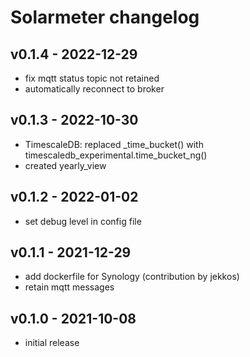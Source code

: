 # Solarmeter changelog

## v0.1.4 - 2022-12-29
* fix mqtt status topic not retained
* automatically reconnect to broker

## v0.1.3 - 2022-10-30
* TimescaleDB: replaced \_time\_bucket() with timescaledb\_experimental.time\_bucket\_ng()
* created yearly\_view

## v0.1.2 - 2022-01-02
* set debug level in config file

## v0.1.1 - 2021-12-29
* add dockerfile for Synology (contribution by jekkos)
* retain mqtt messages

## v0.1.0 - 2021-10-08
* initial release
